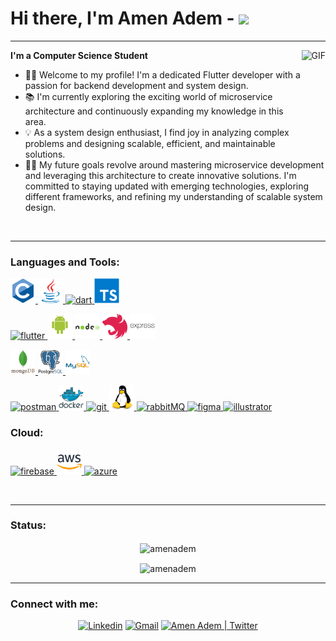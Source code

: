 # Hi there, I'm Amen Adem -  <img width="30px" src="https://media.tenor.com/images/3b388fe03da271d2674faf85eb7c3fcd/tenor.gif" />
<hr>   
<img align="right" alt="GIF" height="160px" src="https://media.giphy.com/media/du3J3cXyzhj75IOgvA/giphy.gif" />

**I'm a Computer Science Student**

- 👨‍💻 Welcome to my profile! I'm a dedicated Flutter developer with a passion for backend development and system design.
- 📚 I'm currently exploring the exciting world of microservice architecture and continuously expanding my knowledge in this area.
- 💡 As a system design enthusiast, I find joy in analyzing complex problems and designing scalable, efficient, and maintainable solutions.
- 💪🏼 My future goals revolve around mastering microservice development and leveraging this architecture to create innovative solutions. I'm committed to staying updated with emerging technologies, exploring different frameworks, and refining my understanding of scalable system design.
<br>
<hr>
<h3 align="left">Languages and Tools:</h3>
<p align="left"> 
<a href="https://www.cprogramming.com/" target="_blank" rel="noreferrer">
   <img src="https://raw.githubusercontent.com/devicons/devicon/master/icons/c/c-original.svg" alt="c" width="40" height="40"/>
    </a> 
<a>
 <a href="https://www.java.com" target="_blank" rel="noreferrer">
                    <img src="https://raw.githubusercontent.com/devicons/devicon/master/icons/java/java-original.svg" alt="java" width="40" height="40"/> 
                    </a>
</a>

 <a href="https://dart.dev" target="_blank" rel="noreferrer">
     <img src="https://www.vectorlogo.zone/logos/dartlang/dartlang-icon.svg" alt="dart" width="40" height="40"/>
      </a>
    <a href="https://www.typescriptlang.org/" target="_blank" rel="noreferrer"> 
                              <img src="https://raw.githubusercontent.com/devicons/devicon/master/icons/typescript/typescript-original.svg" alt="typescript" width="40" height="40"/> 
 </a>   
 </p>
 <p>
                      <a href="https://flutter.dev" target="_blank" rel="noreferrer">
              <img src="https://www.vectorlogo.zone/logos/flutterio/flutterio-icon.svg" alt="flutter" width="40" height="40"/>
               </a> 
               <a href="https://developer.android.com" target="_blank" rel="noreferrer"> 
<img src="https://raw.githubusercontent.com/devicons/devicon/master/icons/android/android-original-wordmark.svg" alt="android" width="40" height="40"/>
 </a> 
                 <a href="https://nodejs.org" target="_blank" rel="noreferrer">
                             <img src="https://raw.githubusercontent.com/devicons/devicon/master/icons/nodejs/nodejs-original-wordmark.svg" alt="nodejs" width="40" height="40"/> 
                             </a>
                <a href="https://nestjs.com/" target="_blank" rel="noreferrer">
                           <img src="https://raw.githubusercontent.com/devicons/devicon/master/icons/nestjs/nestjs-plain.svg" alt="nestjs" width="40" height="40"/>
                            </a>
                             <a href="https://expressjs.com" target="_blank" rel="noreferrer">
        <img src="https://raw.githubusercontent.com/devicons/devicon/master/icons/express/express-original-wordmark.svg" alt="express" width="40" height="40"/>
         </a> 
 </p>
 <p>
                             <a href="https://www.mongodb.com/" target="_blank" rel="noreferrer">
                       <img src="https://raw.githubusercontent.com/devicons/devicon/master/icons/mongodb/mongodb-original-wordmark.svg" alt="mongodb" width="40" height="40"/>
                        </a> 
                        <a href="https://www.postgresql.org" target="_blank" rel="noreferrer"> 
                             <img src="https://raw.githubusercontent.com/devicons/devicon/master/icons/postgresql/postgresql-original-wordmark.svg" alt="postgresql" width="40" height="40"/> 
                             </a> 
                             <a href="https://www.mysql.com/" target="_blank" rel="noreferrer">
                         <img src="https://raw.githubusercontent.com/devicons/devicon/master/icons/mysql/mysql-original-wordmark.svg" alt="mysql" width="40" height="40"/>
                          </a> 
 </p>
                           <a href="https://postman.com" target="_blank" rel="noreferrer"> 
                             <img src="https://www.vectorlogo.zone/logos/getpostman/getpostman-icon.svg" alt="postman" width="40" height="40"/>
                              </a> 
                                  <a href="https://www.docker.com/" target="_blank" rel="noreferrer"> 
      <img src="https://raw.githubusercontent.com/devicons/devicon/master/icons/docker/docker-original-wordmark.svg" alt="docker" width="40" height="40"/>
       </a> 
               <a href="https://git-scm.com/" target="_blank" rel="noreferrer">
                <img src="https://www.vectorlogo.zone/logos/git-scm/git-scm-icon.svg" alt="git" width="40" height="40"/>
                 </a> 
                          <a href="https://www.linux.org/" target="_blank" rel="noreferrer">
                     <img src="https://raw.githubusercontent.com/devicons/devicon/master/icons/linux/linux-original.svg" alt="linux" width="40" height="40"/>
                      </a> 
         <a href="https://www.rabbitmq.com" target="_blank" rel="noreferrer"> 
                              <img src="https://www.vectorlogo.zone/logos/rabbitmq/rabbitmq-icon.svg" alt="rabbitMQ" width="40" height="40"/> 
                              </a> 
                                 <a href="https://www.figma.com/" target="_blank" rel="noreferrer">
          <img src="https://www.vectorlogo.zone/logos/figma/figma-icon.svg" alt="figma" width="40" height="40"/>
           </a> 
           <a href="https://www.adobe.com/in/products/illustrator.html" target="_blank" rel="noreferrer">
                  <img src="https://www.vectorlogo.zone/logos/adobe_illustrator/adobe_illustrator-icon.svg" alt="illustrator" width="40" height="40"/>
                   </a> 
                   <p>
<h3 align="left">Cloud:</h3>
    <a href="https://firebase.google.com/" target="_blank" rel="noreferrer">
            <img src="https://www.vectorlogo.zone/logos/firebase/firebase-icon.svg" alt="firebase" width="40" height="40"/>
             </a> 
              <a href="https://aws.amazon.com" target="_blank" rel="noreferrer"> <img src="https://raw.githubusercontent.com/devicons/devicon/master/icons/amazonwebservices/amazonwebservices-original-wordmark.svg" alt="aws" width="40" height="40"/> 
 </a> 
 <a href="https://azure.microsoft.com/en-in/" target="_blank" rel="noreferrer">
  <img src="https://www.vectorlogo.zone/logos/microsoft_azure/microsoft_azure-icon.svg" alt="azure" width="40" height="40"/> 
  </a> 
   </p>
   <br>
   
   <hr>   
   <h3 align="left">Status:</h3>
<div align="center">
 <p><img align="center" src="https://github-readme-streak-stats.herokuapp.com/?user=amenadem&theme=algolia&date_format=M%20j%5B%2C%20Y%5D" alt="amenadem" /></p>
<p><img align="center" src="https://github-readme-stats.vercel.app/api?username=amenadem&show_icons=true&locale=en" alt="amenadem" /></p>
 </div>
   <!-- 
   <picture> <img align="top" src="https://media.giphy.com/media/v1.Y2lkPTc5MGI3NjExMDNjNWI5ZmE3MWYyMTE2YWI3ODVkMjUyODU1OTAyOWFhYjVjMjM5ZSZlcD12MV9pbnRlcm5hbF9naWZzX2dpZklkJmN0PWc/mziedjqbdK8xnZAjYx/giphy.gif" width = 400px></picture>

<h3 align="left">Support:</h3>
<p><a href="https://www.buymeacoffee.com/amenadem"> <img align="left" src="https://cdn.buymeacoffee.com/buttons/v2/default-yellow.png" height="50" width="210" alt="amenadem" /></a></p><br><br> -->
<hr>     
<h3>Connect with me:</h3>
<p align="center">
  <a href="https://linkedin.com/in/jaydeepyadav"><img alt="Linkedin" title="Jaydeep Yadav Linkedin" src="https://img.shields.io/badge/LinkedIn-0077B5?style=for-the-badge&logo=linkedin&logoColor=white"></a>
 <a href="ademth22@gmail.com"><img alt="Gmail" title="adem amen Gmail" src="https://img.shields.io/badge/Gmail-D14836?style=for-the-badge&logo=gmail&logoColor=white"></a>
 <a href="https://twitter.com/amen_adem">
  <img alt="Amen Adem | Twitter" width="22px" src="https://cdn.jsdelivr.net/npm/simple-icons@v3/icons/twitter.svg" />
</a>
</p>

